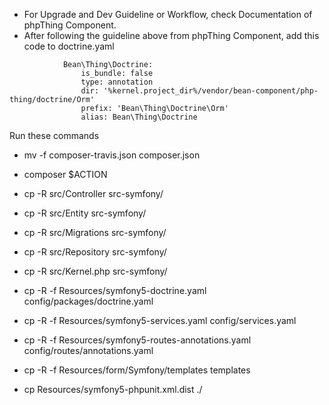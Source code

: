 - For Upgrade and Dev Guideline or Workflow, check Documentation of phpThing Component.
- After following the guideline above from phpThing Component, add this code to doctrine.yaml
```
            Bean\Thing\Doctrine:
                is_bundle: false
                type: annotation
                dir: '%kernel.project_dir%/vendor/bean-component/php-thing/doctrine/Orm'
                prefix: 'Bean\Thing\Doctrine\Orm'
                alias: Bean\Thing\Doctrine
```

Run these commands
  - mv -f composer-travis.json composer.json

  - composer $ACTION
  - cp -R src/Controller src-symfony/
  - cp -R src/Entity src-symfony/
  - cp -R src/Migrations src-symfony/
  - cp -R src/Repository src-symfony/
  - cp -R src/Kernel.php src-symfony/
  - cp -R -f Resources/symfony5-doctrine.yaml config/packages/doctrine.yaml
  - cp -R -f Resources/symfony5-services.yaml config/services.yaml
  - cp -R -f Resources/symfony5-routes-annotations.yaml config/routes/annotations.yaml
  - cp -R -f Resources/form/Symfony/templates templates
  - cp Resources/symfony5-phpunit.xml.dist ./
